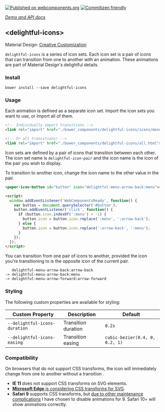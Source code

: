 [![Published on webcomponents.org](https://img.shields.io/badge/webcomponents.org-published-blue.svg)](https://www.webcomponents.org/element/hotforfeature/delightful-icons)
[![Commitizen friendly](https://img.shields.io/badge/commitizen-friendly-brightgreen.svg)](http://commitizen.github.io/cz-cli/)

_[Demo and API docs](https://www.webcomponents.org/element/hotforfeature/delightful-icons)_

## &lt;delightful-icons&gt;

Material Design: [Creative Customization](https://material.io/guidelines/motion/creative-customization.html#creative-customization-icons)

`delightful-icons` is a series of icon sets. Each icon set is a pair of icons that can transition from one to another with an animation. These animations are part of Material Design's delightful details.

### Install

```
bower install --save delightful-icons
```

### Usage

Each animation is defined as a separate icon set. Import the icon sets you want to use, or import all of them.

```html
<!-- Individually import transitions -->
<link rel="import" href="./bower_components/delightful-icons/icons/menu-arrow-back.html">

<!-- Or all transitions! -->
<link rel="import" href="./bower_components/delightful-icons/all.html">
```

Icon sets are defined by a pair of icons that transition between each other. The icon set name is <code>delightful-<em>icon-pair</em></code> and the icon name is the icon of the pair you wish to display.

To transition to another icon, change the icon name to the other value in the pair.

<!---
```
<custom-element-demo>
  <template>
    <script src="../webcomponentsjs/webcomponents-lite.js"></script>
    <link rel="import" href="../paper-icon-button/paper-icon-button.html">
    <link rel="import" href="icons/add-create.html">
    <link rel="import" href="icons/menu-arrow-back.html">
    <link rel="import" href="icons/play-arrow-pause.html">
    <next-code-block></next-code-block>

    <paper-icon-button icon="delightful-play-arrow-pause:play-arrow"></paper-icon-button>
    <paper-icon-button icon="delightful-add-create:add"></paper-icon-button>

    <script>
      var TOGGLE_MAP = {
        'delightful-add-create': ['add', 'create'],
        'delightful-play-arrow-pause': ['play-arrow', 'pause']
      };

      document.addEventListener('WebComponentsReady', function() {
        var buttons = document.querySelectorAll('paper-icon-button');
        for (let i = 0; i < buttons.length; i++) {
          buttons[i].addEventListener('click', function(e) {
            var parts = e.target.icon.split(':');
            var options = TOGGLE_MAP[parts[0]];
            if (options) {
              if (parts[1] === options[0]) {
                parts[1] = options[1];
              } else {
                parts[1] = options[0]
              }

              e.target.icon = parts.join(':');
            }
          });
        }
      });
    </script>
  </template>
</custom-element-demo>
```
-->
```html
<paper-icon-button id="button" icon="delightful-menu-arrow-back:menu"></paper-icon-button>

<script>
  window.addEventListener('WebComponentsReady', function() {
    var button = document.querySelector('#button');
    button.addEventListener('click', function() {
      if (button.icon.indexOf(':menu') > -1) {
        button.icon = button.icon.replace(':menu', ':arrow-back');
      } else {
        button.icon = button.icon.replace(':arrow-back', ':menu');
      }
    });
  });
</script>
```

You can transition from one pair of icons to another, provided the icon you're transitioning to is the opposite icon of the current pair.

```
   delightful-menu-arrow-back:arrow-back
-> delightful-menu-arrow-back:menu
-> delightful-menu-arrow-forward:arrow-forward
```

### Styling

The following custom properties are available for styling:

Custom Property               | Description         | Default
------------------------------|---------------------|----------
`--delightful-icons-duration` | Transition duration | `0.2s`
`--delightful-icons-easing`   | Transition easing   | `cubic-bezier(0.4, 0, 0.2, 1)`

### Compatibility

On browsers that do not support CSS transforms, the icon will immediately change from one to another without a transition .

- **IE 11** does not support CSS transforms on SVG elements.
- [**Microsoft Edge** is considering CSS transforms for SVG](https://developer.microsoft.com/en-us/microsoft-edge/platform/status/supportcsstransformsonsvg/).
- **Safari 9** supports CSS transforms, but [due to other maintenance complications](https://github.com/hotforfeature/delightful-icons/issues/3) I have chosen to disable animations for 9. Safari 10+ will show animations correctly.


